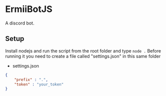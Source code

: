 # ErmiiBotJS

A discord bot.

## Setup

Install nodejs and run the script from the root folder and type ``node .``
Before running it you need to create a file called "settings.json" in this same folder
* settings.json
```json
{
    "prefix" : ".",
    "token" : "your_token"
}
```

